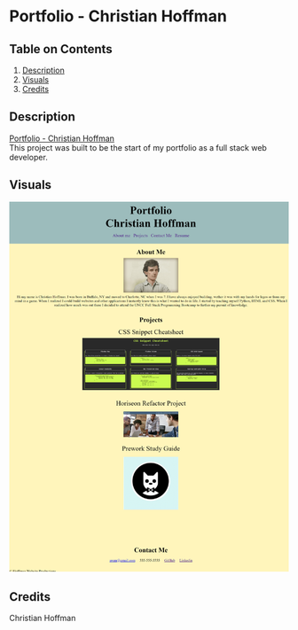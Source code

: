 # Portfolio - Christian Hoffman

## Table on Contents
1. [Description](#description)
2. [Visuals](#visuals)
3. [Credits](#credits)

## Description
[Portfolio - Christian Hoffman]()
<br>
This project was built to be the start of my portfolio as a full stack web developer.

## Visuals
![Portfolio - Christian Hoffman](./assets/images/page-pic-for-readme.png)

## Credits
Christian Hoffman